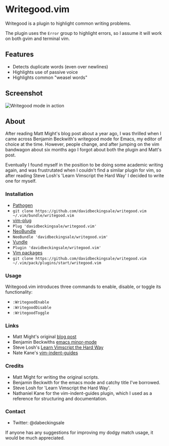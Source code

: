# Writegood.vim

Writegood is a plugin to highlight common writing problems.

The plugin uses the `Error` group to highlight errors, so I assume it will work
on both gvim and terminal vim.

## Features
* Detects duplicate words (even over newlines)
* Highlights use of passive voice
* Highlights common "weasel words" 

## Screenshot

![Writegood mode in action](https://github.com/davidbeckingsale/writegood.vim/raw/master/writegood.png)

## About

After reading Matt Might's blog post about a year ago, I was thrilled when I
came across Benjamin Beckwith's writegood mode for Emacs, my editor of choice at
the time. However, people change, and after jumping on the vim bandwagon about
six months ago I forgot about both the plugin and Matt's post.

Eventually I found myself in the position to be doing some academic writing
again, and was frustrutated when I couldn't find a similar plugin for vim, so
after reading Steve Losh's 'Learn Vimscript the Hard Way' I decided to write one
for myself.

### Installation

*  [Pathogen](https://github.com/tpope/vim-pathogen)
  * `git clone https://github.com/davidbeckingsale/writegood.vim ~/.vim/bundle/writegood.vim`
*  [vim-plug](https://github.com/junegunn/vim-plug)
  * `Plug 'davidbeckingsale/writegood.vim'`
*  [NeoBundle](https://github.com/Shougo/neobundle.vim)
  * `NeoBundle 'davidbeckingsale/writegood.vim'`
*  [Vundle](https://github.com/gmarik/vundle)
  * `Plugin 'davidbeckingsale/writegood.vim'`
*  [Vim packages](http://vimhelp.appspot.com/repeat.txt.html#packages)
  * `git clone https://github.com/davidbeckingsale/writegood.vim ~/.vim/pack/plugins/start/writegood.vim`

### Usage

Writegood.vim introduces three commands to enable, disable, or toggle its functionality:

* `:WritegoodEnable`
* `:WritegoodDisable`
* `:WritegoodToggle`

### Links
* Matt Might's original [blog post](http://matt.might.net/articles/shell-scripts-for-passive-voice-weasel-words-duplicates/)
* Benjamin Beckwiths [emacs minor-mode](https://github.com/bnbeckwith/writegood-mode)
* Steve Losh's [Learn Vimscript the Hard Way](http://learnvimscriptthehardway.stevelosh.com/)
* Nate Kane's [vim-indent-guides](https://github.com/nathanaelkane/vim-indent-guides)

### Credits
* Matt Might for writing the original scripts.
* Benjamin Beckwith for the emacs mode and catchy title I've borrowed.
* Steve Losh for 'Learn Vimscript the Hard Way'.
* Nathaniel Kane for the vim-indent-guides plugin, which I used as a
    reference for structuring and documentation.
    
### Contact  
* Twitter: @dabeckingsale

If anyone has any suggestions for improving my dodgy match usage, it would be
much appreciated.                                                             
